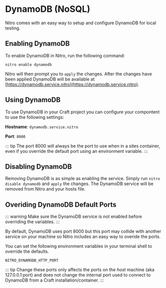 # DynamoDB (NoSQL)

Nitro comes with an easy way to setup and configure DynamoDB for local testing.

## Enabling DynamoDB

To enable DynamoDB in Nitro, run the following command:

`nitro enable dynamodb`

Nitro will then prompt you to `apply` the changes. After the changes have been applied DynamoDB will be available at [https://dynamodb.service.nitro](https://dynamodb.service.nitro).

## Using DynamoDB

To use DynamoDB in your Craft project you can configure your compontent to use the following settings:

**Hostname**: `dynamodb.service.nitro`

**Port**: `8000`

::: tip
The port 8000 will always be the port to use when in a sites container, even if you override the default port using an environment variable.
:::

## Disabling DynamoDB

Removing DynamoDB is as simple as enabling the service. Simply run `nitro disable dynamodb` and `apply` the changes. The DynamoDB service will be removed from Nitro and your hosts file.

## Overiding DynamoDB Default Ports

::: warning
Make sure the DynamoDB service is not enabled before overriding the variables.
:::

By default, DynamoDB uses port 8000 but this port may collide with another service on your machine so Nitro includes an easy way to overide the ports.

You can set the following environment variables in your terminal shell to override the defaults.

`NITRO_DYNAMODB_HTTP_PORT`

::: tip
Change these ports only affects the ports on the _host_ machine (aka 127.0.0.1:port) and does not change the internal port used to connect to DynamoDB from a Craft installation/container.
:::
